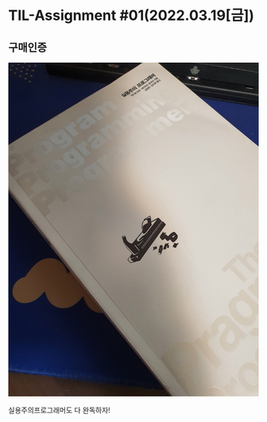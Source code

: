 TIL-Assignment #01(2022.03.19[금])
=============


구매인증
-------------
![Alt text](./KakaoTalk_20220319_020516431.jpg "실용주의프로그래머")

실용주의프로그래머도 다 완독하자!
